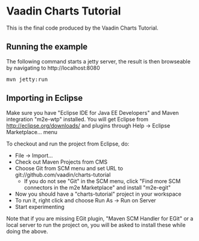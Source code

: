 Vaadin Charts Tutorial
=========================

This is the final code produced by the Vaadin Charts Tutorial.


Running the example
-------------------
The following command starts a jetty server, the result is then browseable by navigating to http://localhost:8080
<pre>mvn jetty:run</pre>


Importing in Eclipse
--------------------
Make sure you have "Eclipse IDE for Java EE Developers" and Maven integration "m2e-wtp" installed. You will get Eclipse from http://eclipse.org/downloads/ and plugins through Help -> Eclipse Marketplace... menu

To checkout and run the project from Eclipse, do:
- File -> Import...
- Check out Maven Projects from CMS
- Choose Git from SCM menu and set URL to git://github.com/vaadin/charts-tutorial
  - If you do not see "Git" in the SCM menu, click "Find more SCM connectors in the m2e Marketplace" and install "m2e-egit"
- Now you should have a "charts-tutorial" project in your workspace
- To run it, right click and choose Run As -> Run on Server
- Start experimenting

Note that if you are missing EGit plugin, "Maven SCM Handler for EGit" or a local server to run the project on, you will be asked to install these while doing the above.